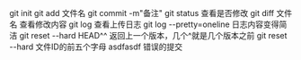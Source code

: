 git init
git add 文件名
git commit -m"备注"
git status    查看是否修改
git diff 文件名     查看修改内容
git log     查看上传日志
git log --pretty=oneline     日志内容变得简洁
git reset --hard HEAD^^       返回上一个版本，几个^就是几个版本之前
git reset --hard 文件ID的前五个字母
asdfasdf
错误的提交